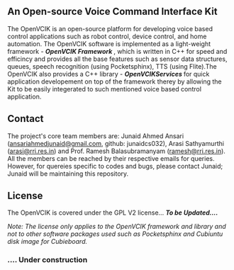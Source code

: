 ## An Open-source Voice Command Interface Kit  

The OpenVCIK is an open-source platform for developing voice based control applications such as robot control, device control, and home automation. The OpenVCIK software is implemented as a light-weight framework - <b><i> OpenVCIK Framework </b></i>, which is written in C++ for speed and efficincy and provides all the base features such as sensor data structures, queues, speech recognition (using Pocketsphinx), TTS (using Flite).The OpenVCIK also provides a C++ library - <b><i>  OpenVCIKServices </b></i> for quick application developement on top of the framework therey by allowing the Kit to be easily integerated to such mentioned voice based control application. 


## Contact
The project's core team members are: Junaid Ahmed Ansari (ansariahmedjunaid@gmail.com, github: junaidcs032), Arasi Sathyamurthi (arasi@rri.res.in) and Prof. Ramesh Balasubramanyam (ramesh@rri.res.in). All the members can be reached by their respective emails for queries. However, for quereies specific to codes and bugs, please contact Junaid; Junaid will be maintaining this repository.

## License
The OpenVCIK is covered under the GPL V2 license... <i><b> To be Updated.... </i></b>

  
<i> Note: The license only applies to the OpenVCIK framework and library and not to other software packages used such as Pocketsphinx and Cubiuntu disk image for Cubieboard. </i>

### .... Under construction
